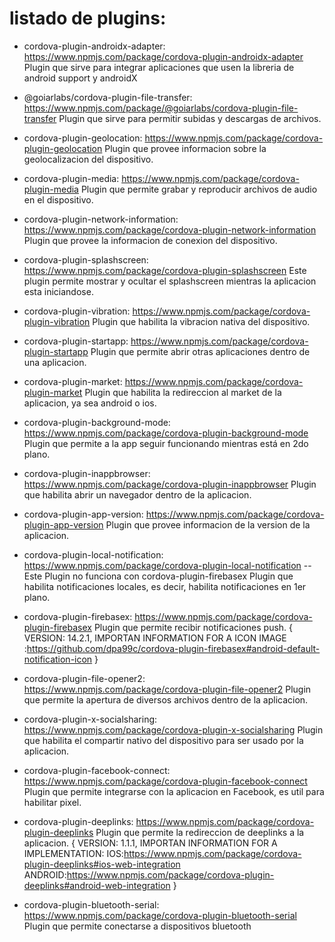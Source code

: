 # listado de plugins:

- cordova-plugin-androidx-adapter: https://www.npmjs.com/package/cordova-plugin-androidx-adapter
	Plugin que sirve para integrar aplicaciones que usen la libreria de android support y androidX

- @goiarlabs/cordova-plugin-file-transfer: https://www.npmjs.com/package/@goiarlabs/cordova-plugin-file-transfer
	Plugin que sirve para permitir subidas y descargas de archivos.

- cordova-plugin-geolocation: https://www.npmjs.com/package/cordova-plugin-geolocation
	Plugin que provee informacion sobre la geolocalizacion del dispositivo.

- cordova-plugin-media: https://www.npmjs.com/package/cordova-plugin-media
	Plugin que permite grabar y reproducir archivos de audio en el dispositivo.
	
- cordova-plugin-network-information: https://www.npmjs.com/package/cordova-plugin-network-information
	Plugin que provee la informacion de conexion del dispositivo.
	
- cordova-plugin-splashscreen: https://www.npmjs.com/package/cordova-plugin-splashscreen
	Este plugin permite mostrar y ocultar el splashscreen mientras la aplicacion esta iniciandose.
	
- cordova-plugin-vibration: https://www.npmjs.com/package/cordova-plugin-vibration
Plugin que habilita la vibracion nativa del dispositivo.

- cordova-plugin-startapp: https://www.npmjs.com/package/cordova-plugin-startapp
	Plugin que permite abrir otras aplicaciones dentro de una aplicacion.
	
- cordova-plugin-market: https://www.npmjs.com/package/cordova-plugin-market
	Plugin que habilita la redireccion al market de la aplicacion, ya sea android o ios.
	
- cordova-plugin-background-mode: https://www.npmjs.com/package/cordova-plugin-background-mode
	Plugin que permite a la app seguir funcionando mientras está en 2do plano.
	
- cordova-plugin-inappbrowser: https://www.npmjs.com/package/cordova-plugin-inappbrowser
	Plugin que habilita abrir un navegador dentro de la aplicacion.
	
- cordova-plugin-app-version: https://www.npmjs.com/package/cordova-plugin-app-version
	Plugin que provee informacion de la version de la aplicacion.
	
- cordova-plugin-local-notification: https://www.npmjs.com/package/cordova-plugin-local-notification --Este Plugin no funciona con cordova-plugin-firebasex
	Plugin que habilita notificaciones locales, es decir, habilita notificaciones en 1er plano.
	
- cordova-plugin-firebasex: https://www.npmjs.com/package/cordova-plugin-firebasex 
	Plugin que permite recibir notificaciones push.
	{
	VERSION: 14.2.1,
	IMPORTAN INFORMATION FOR A ICON IMAGE :https://github.com/dpa99c/cordova-plugin-firebasex#android-default-notification-icon
	}
- cordova-plugin-file-opener2: https://www.npmjs.com/package/cordova-plugin-file-opener2
	Plugin que permite la apertura de diversos archivos dentro de la aplicacion.
	
- cordova-plugin-x-socialsharing: https://www.npmjs.com/package/cordova-plugin-x-socialsharing
	Plugin que habilita el compartir nativo del dispositivo para ser usado por la aplicacion.
	
- cordova-plugin-facebook-connect: https://www.npmjs.com/package/cordova-plugin-facebook-connect
	Plugin que permite integrarse con la aplicacion en Facebook, es util para habilitar pixel.
	
- cordova-plugin-deeplinks: https://www.npmjs.com/package/cordova-plugin-deeplinks
	Plugin que permite la redireccion de deeplinks a la aplicacion.
	{
	VERSION: 1.1.1,
	IMPORTAN INFORMATION FOR A IMPLEMENTATION: 
		IOS:https://www.npmjs.com/package/cordova-plugin-deeplinks#ios-web-integration
		ANDROID:https://www.npmjs.com/package/cordova-plugin-deeplinks#android-web-integration
	}
- cordova-plugin-bluetooth-serial: https://www.npmjs.com/package/cordova-plugin-bluetooth-serial
	Plugin que permite conectarse a dispositivos bluetooth